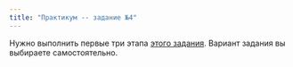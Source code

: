 ```yaml
---
title: "Практикум -- задание №4"
---
```


Нужно выполнить первые три этапа [этого задания](project/statement.md).
Вариант задания вы выбираете самостоятельно.
